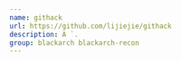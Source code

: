 ```yaml
---
name: githack
url: https://github.com/lijiejie/githack
description: A `.
group: blackarch blackarch-recon
---
```

